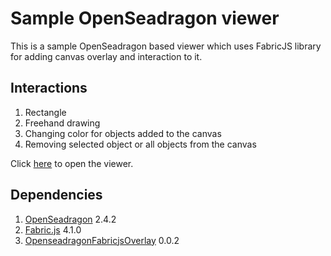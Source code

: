 # Sample OpenSeadragon viewer

This is a sample OpenSeadragon based viewer which uses FabricJS library for adding canvas overlay and interaction to it. 

## Interactions 

1. Rectangle
2. Freehand drawing
3. Changing color for objects added to the canvas
4. Removing selected object or all objects from the canvas

Click [here](https://amey2014.github.io) to open the viewer.

## Dependencies
1. [OpenSeadragon](http://openseadragon.github.io) 2.4.2
2. [Fabric.js](http://fabricjs.com/) 4.1.0
3. [OpenseadragonFabricjsOverlay](https://github.com/altert/OpenseadragonFabricjsOverlay) 0.0.2
